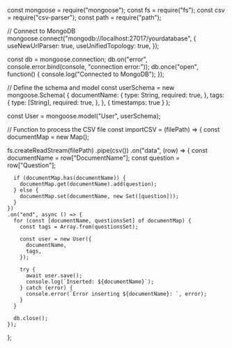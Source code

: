 const mongoose = require("mongoose");
const fs = require("fs");
const csv = require("csv-parser");
const path = require("path");

// Connect to MongoDB
mongoose.connect("mongodb://localhost:27017/yourdatabase", {
  useNewUrlParser: true,
  useUnifiedTopology: true,
});

const db = mongoose.connection;
db.on("error", console.error.bind(console, "connection error:"));
db.once("open", function() {
  console.log("Connected to MongoDB");
});

// Define the schema and model
const userSchema = new mongoose.Schema(
  {
    documentName: {
      type: String,
      required: true,
    },
    tags: {
      type: [String],
      required: true,
    },
  },
  { timestamps: true }
);

const User = mongoose.model("User", userSchema);

// Function to process the CSV file
const importCSV = (filePath) => {
  const documentMap = new Map();

  fs.createReadStream(filePath)
    .pipe(csv())
    .on("data", (row) => {
      const documentName = row["DocumentName"];
      const question = row["Question"];

      if (documentMap.has(documentName)) {
        documentMap.get(documentName).add(question);
      } else {
        documentMap.set(documentName, new Set([question]));
      }
    })
    .on("end", async () => {
      for (const [documentName, questionsSet] of documentMap) {
        const tags = Array.from(questionsSet);

        const user = new User({
          documentName,
          tags,
        });

        try {
          await user.save();
          console.log(`Inserted: ${documentName}`);
        } catch (error) {
          console.error(`Error inserting ${documentName}: `, error);
        }
      }

      db.close();
    });
};
